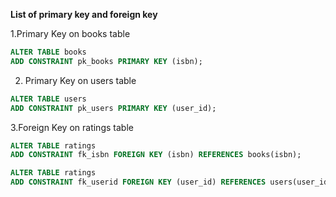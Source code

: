 **List of primary key and foreign key**

1.Primary Key on books table

```sql
ALTER TABLE books
ADD CONSTRAINT pk_books PRIMARY KEY (isbn);
```

2. Primary Key on users table

```sql
ALTER TABLE users
ADD CONSTRAINT pk_users PRIMARY KEY (user_id);
```

3.Foreign Key on ratings table

```sql
ALTER TABLE ratings
ADD CONSTRAINT fk_isbn FOREIGN KEY (isbn) REFERENCES books(isbn);

ALTER TABLE ratings
ADD CONSTRAINT fk_userid FOREIGN KEY (user_id) REFERENCES users(user_id);
```
